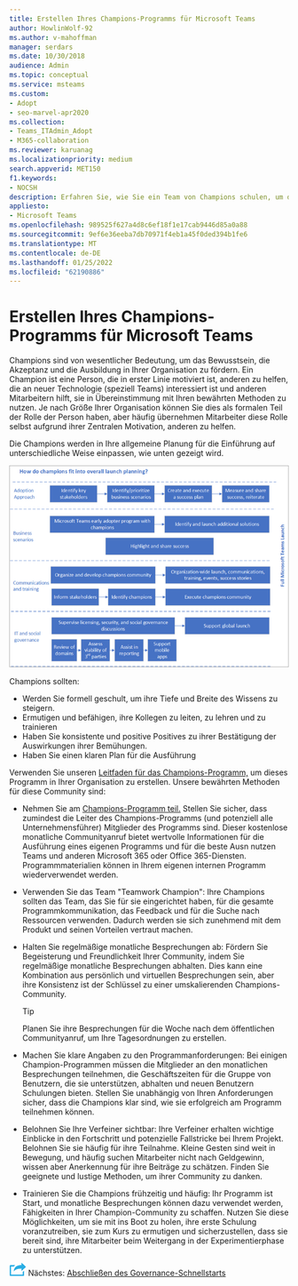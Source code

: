 ```yaml
---
title: Erstellen Ihres Champions-Programms für Microsoft Teams
author: HowlinWolf-92
ms.author: v-mahoffman
manager: serdars
ms.date: 10/30/2018
audience: Admin
ms.topic: conceptual
ms.service: msteams
ms.custom:
- Adopt
- seo-marvel-apr2020
ms.collection:
- Teams_ITAdmin_Adopt
- M365-collaboration
ms.reviewer: karuanag
ms.localizationpriority: medium
search.appverid: MET150
f1.keywords:
- NOCSH
description: Erfahren Sie, wie Sie ein Team von Champions schulen, um die Akzeptanz Teams fördern, indem Sie das Bewusstsein für Die Akzeptanz und Ausbildung in Ihrer Organisation fördern.
appliesto:
- Microsoft Teams
ms.openlocfilehash: 989525f627a4d8c6ef18f1e17cab9446d85a0a88
ms.sourcegitcommit: 9ef6e36eeba7db70971f4eb1a45f0ded394b1fe6
ms.translationtype: MT
ms.contentlocale: de-DE
ms.lasthandoff: 01/25/2022
ms.locfileid: "62190886"
---
```

# <a name="create-your-champions-program-for-microsoft-teams"></a>Erstellen Ihres Champions-Programms für Microsoft Teams

Champions sind von wesentlicher Bedeutung, um das Bewusstsein, die Akzeptanz und die Ausbildung in Ihrer Organisation zu fördern. Ein Champion ist eine Person, die in erster Linie motiviert ist, anderen zu helfen, die an neuer Technologie (speziell Teams) interessiert ist und anderen Mitarbeitern hilft, sie in Übereinstimmung mit Ihren bewährten Methoden zu nutzen. Je nach Größe Ihrer Organisation können Sie dies als formalen Teil der Rolle der Person haben, aber häufig übernehmen Mitarbeiter diese Rolle selbst aufgrund ihrer Zentralen Motivation, anderen zu helfen.

Die Champions werden in Ihre allgemeine Planung für die Einführung auf unterschiedliche Weise einpassen, wie unten gezeigt wird.

![Abbildung der Planung für die Einführung von Champions.](media/teams-adoption-champions.png)

Champions sollten:

- Werden Sie formell geschult, um ihre Tiefe und Breite des Wissens zu steigern.
- Ermutigen und befähigen, ihre Kollegen zu leiten, zu lehren und zu trainieren
- Haben Sie konsistente und positive Positives zu ihrer Bestätigung der Auswirkungen ihrer Bemühungen.
- Haben Sie einen klaren Plan für die Ausführung

Verwenden Sie unseren [Leitfaden für das Champions-Programm,](https://aka.ms/M365Champions) um dieses Programm in Ihrer Organisation zu erstellen. Unsere bewährten Methoden für diese Community sind:

- Nehmen Sie am [Champions-Programm teil.](https://aka.ms/O365Champions) Stellen Sie sicher, dass zumindest die Leiter des Champions-Programms (und potenziell alle Unternehmensführer) Mitglieder des Programms sind. Dieser kostenlose monatliche Communityanruf bietet wertvolle Informationen für die Ausführung eines eigenen Programms und für die beste Ausn nutzen Teams und anderen Microsoft 365 oder Office 365-Diensten. Programmmaterialien können in Ihrem eigenen internen Programm wiederverwendet werden.

- Verwenden Sie das Team "Teamwork Champion": Ihre Champions sollten das Team, das Sie für sie eingerichtet haben, für die gesamte Programmkommunikation, das Feedback und für die Suche nach Ressourcen verwenden.  Dadurch werden sie sich zunehmend mit dem Produkt und seinen Vorteilen vertraut machen.

- Halten Sie regelmäßige monatliche Besprechungen ab: Fördern Sie Begeisterung und Freundlichkeit Ihrer Community, indem Sie regelmäßige monatliche Besprechungen abhalten. Dies kann eine Kombination aus persönlich und virtuellen Besprechungen sein, aber ihre Konsistenz ist der Schlüssel zu einer umskalierenden Champions-Community.

    > [!TIP]
    > Planen Sie ihre Besprechungen für die Woche nach dem öffentlichen Communityanruf, um Ihre Tagesordnungen zu erstellen. 

- Machen Sie klare Angaben zu den Programmanforderungen: Bei einigen Champion-Programmen müssen die Mitglieder an den monatlichen Besprechungen teilnehmen, die Geschäftszeiten für die Gruppe von Benutzern, die sie unterstützen, abhalten und neuen Benutzern Schulungen bieten. Stellen Sie unabhängig von Ihren Anforderungen sicher, dass die Champions klar sind, wie sie erfolgreich am Programm teilnehmen können.

- Belohnen Sie Ihre Verfeiner sichtbar: Ihre Verfeiner erhalten wichtige Einblicke in den Fortschritt und potenzielle Fallstricke bei Ihrem Projekt. Belohnen Sie sie häufig für ihre Teilnahme. Kleine Gesten sind weit in Bewegung, und häufig suchen Mitarbeiter nicht nach Geldgewinn, wissen aber Anerkennung für ihre Beiträge zu schätzen. Finden Sie geeignete und lustige Methoden, um ihrer Community zu danken. 

- Trainieren Sie die Champions frühzeitig und häufig: Ihr Programm ist Start, und monatliche Besprechungen können dazu verwendet werden, Fähigkeiten in Ihrer Champion-Community zu schaffen. Nutzen Sie diese Möglichkeiten, um sie mit ins Boot zu holen, ihre erste Schulung voranzutreiben, sie zum Kurs zu ermutigen und sicherzustellen, dass sie bereit sind, ihre Mitarbeiter beim Weitergang in der Experimentierphase zu unterstützen.  

![Ein Symbol, das den nächsten Schritt darstellt.](media/teams-adoption-next-icon.png) Nächstes: [Abschließen des Governance-Schnellstarts](teams-adoption-governance-quick-start.md)

